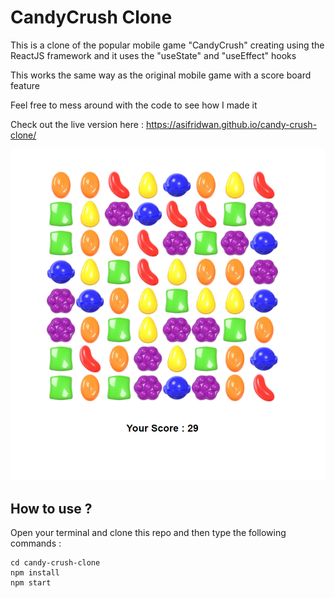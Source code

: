 # CandyCrush Clone

This is a clone of the popular mobile game "CandyCrush" creating using the ReactJS framework and it uses the "useState" and "useEffect" hooks

This works the same way as the original mobile game with a score board feature

Feel free to mess around with the code to see how I made it

Check out the live version here : https://asifridwan.github.io/candy-crush-clone/

![Alt Text](https://raw.githubusercontent.com/asifridwan/candy-crush-clone/main/screens/CaptureGame.PNG)

How to use ?
--------------------------

Open your terminal and clone this repo and then type the following commands :

```
cd candy-crush-clone
npm install
npm start
```

